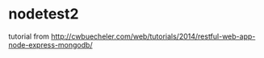 # nodetest2
tutorial from http://cwbuecheler.com/web/tutorials/2014/restful-web-app-node-express-mongodb/
